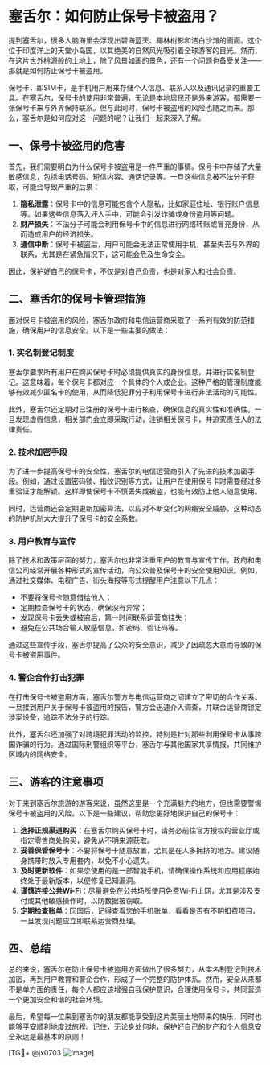 # 塞舌尔：如何防止保号卡被盗用？

提到塞舌尔，很多人脑海里会浮现出碧海蓝天、椰林树影和洁白沙滩的画面。这个位于印度洋上的天堂小岛国，以其绝美的自然风光吸引着全球游客的目光。然而，在这片世外桃源般的土地上，除了风景如画的景色，还有一个问题也备受关注——那就是如何防止保号卡被盗用。

保号卡，即SIM卡，是手机用户用来存储个人信息、联系人以及通讯记录的重要工具。在塞舌尔，保号卡的使用非常普遍，无论是本地居民还是外来游客，都需要一张保号卡来与外界保持联系。但与此同时，保号卡被盗用的风险也随之而来。那么，塞舌尔是如何应对这一问题的呢？让我们一起来深入了解。

## 一、保号卡被盗用的危害

首先，我们需要明白为什么保号卡被盗用是一件严重的事情。保号卡中存储了大量敏感信息，包括电话号码、短信内容、通话记录等。一旦这些信息被不法分子获取，可能会导致严重的后果：

1. **隐私泄露**：保号卡中的信息可能包含个人隐私，比如家庭住址、银行账户信息等。如果这些信息落入坏人手中，可能会引发诈骗或身份盗用等问题。
2. **财产损失**：不法分子可能会利用保号卡中的信息进行网络转账或冒充身份，从而造成用户的经济损失。
3. **通信中断**：保号卡被盗后，用户可能会无法正常使用手机，甚至失去与外界的联系，尤其是在紧急情况下，这可能会危及生命安全。

因此，保护好自己的保号卡，不仅是对自己负责，也是对家人和社会负责。

## 二、塞舌尔的保号卡管理措施

面对保号卡被盗用的风险，塞舌尔政府和电信运营商采取了一系列有效的防范措施，确保用户的信息安全。以下是一些主要的做法：

### 1. 实名制登记制度

塞舌尔要求所有用户在购买保号卡时必须提供真实的身份信息，并进行实名制登记。这意味着，每个保号卡都对应一个具体的个人或企业。这种严格的管理制度能够有效减少匿名卡的使用，从而降低犯罪分子利用保号卡进行非法活动的可能性。

此外，塞舌尔还定期对已注册的保号卡进行核查，确保信息的真实性和准确性。一旦发现虚假信息，相关部门会立即采取行动，注销相关保号卡，并追究责任人的法律责任。

### 2. 技术加密手段

为了进一步提高保号卡的安全性，塞舌尔的电信运营商引入了先进的技术加密手段。例如，通过设置密码锁、指纹识别等方式，让用户在使用保号卡时需要经过多重验证才能解锁。这样即使保号卡不慎丢失或被盗，也能有效防止他人随意使用。

同时，运营商还会定期更新加密算法，以应对不断变化的网络安全威胁。这种动态的防护机制大大提升了保号卡的安全系数。

### 3. 用户教育与宣传

除了技术和政策层面的努力，塞舌尔也非常注重用户的教育与宣传工作。政府和电信公司经常开展各种形式的宣传活动，向公众普及保号卡的安全使用知识。例如，通过社交媒体、电视广告、街头海报等形式提醒用户注意以下几点：

- 不要将保号卡随意借给他人；
- 定期检查保号卡的状态，确保没有异常；
- 发现保号卡丢失或被盗后，第一时间联系运营商挂失；
- 避免在公共场合输入敏感信息，如密码、验证码等。

通过这些宣传手段，塞舌尔提高了公众的安全意识，减少了因疏忽大意而导致的保号卡被盗用事件。

### 4. 警企合作打击犯罪

在打击保号卡被盗用方面，塞舌尔警方与电信运营商之间建立了密切的合作关系。一旦接到用户关于保号卡被盗用的报告，警方会迅速介入调查，并联合运营商锁定涉案设备，追踪不法分子的行踪。

此外，塞舌尔还加强了对跨境犯罪活动的监控，特别是针对那些利用保号卡从事跨国诈骗的行为。通过国际刑警组织等平台，塞舌尔与其他国家共享情报，共同维护区域内的网络安全。

## 三、游客的注意事项

对于来到塞舌尔旅游的游客来说，虽然这里是一个充满魅力的地方，但也需要警惕保号卡被盗用的风险。以下是一些建议，帮助您更好地保护自己的保号卡：

1. **选择正规渠道购买**：在塞舌尔购买保号卡时，请务必前往官方授权的营业厅或指定零售商处购买，避免从不明来源获取。
2. **妥善保管保号卡**：不要将保号卡随意放置，尤其是在人多拥挤的地方。建议随身携带时放入专用套内，以免不小心遗失。
3. **及时更新软件**：如果您使用的是一部智能手机，请确保操作系统和应用程序始终处于最新版本，以便修复已知漏洞。
4. **谨慎连接公共Wi-Fi**：尽量避免在公共场所使用免费Wi-Fi上网，尤其是涉及支付或其他敏感操作时，以防数据被窃取。
5. **定期检查账单**：回国后，记得查看您的手机账单，看看是否有不明扣费项目，一旦发现问题应立即联系运营商处理。

## 四、总结

总的来说，塞舌尔在防止保号卡被盗用方面做出了很多努力，从实名制登记到技术加密，再到用户教育和警企合作，形成了一个完整的防护体系。然而，安全从来都不是单方面的责任，每个人都应该增强自我保护意识，合理使用保号卡，共同营造一个更加安全和谐的社会环境。

最后，希望每一位来到塞舌尔的朋友都能享受到这片美丽土地带来的快乐，同时也能够平安顺利地度过旅程。记住，无论身处何地，保护好自己的财产和个人信息安全永远是最基本的原则！

[TG💪+ @jx0703 ![Image](https://github.com/user-attachments/assets/dbca1d08-cadb-493c-b0ec-ad6f7a83f270)]